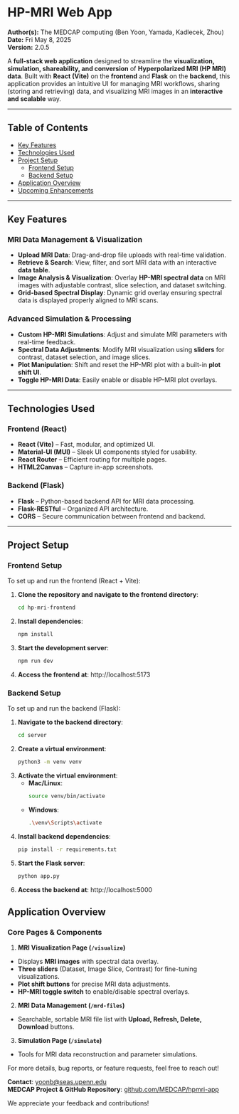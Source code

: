 # **HP-MRI Web App**  

**Author(s):** The MEDCAP computing (Ben Yoon, Yamada, Kadlecek, Zhou)  
**Date:** Fri May 8, 2025  
**Version:** 2.0.5

A **full-stack web application** designed to streamline the **visualization, simulation, shareability, and conversion** of **Hyperpolarized MRI (HP MRI) data**. Built with **React (Vite)** on the **frontend** and **Flask** on the **backend**, this application provides an intuitive UI for managing MRI workflows, sharing (storing and retrieving) data, and visualizing MRI images in an **interactive and scalable** way.

---

## **Table of Contents**
- [Key Features](#key-features)
- [Technologies Used](#technologies-used)
- [Project Setup](#project-setup)
  - [Frontend Setup](#frontend-setup)
  - [Backend Setup](#backend-setup)
- [Application Overview](#application-overview)
- [Upcoming Enhancements](#upcoming-enhancements)

---

## **Key Features**

### **MRI Data Management & Visualization**
- **Upload MRI Data**: Drag-and-drop file uploads with real-time validation.
- **Retrieve & Search**: View, filter, and sort MRI data with an interactive **data table**.
- **Image Analysis & Visualization**: Overlay **HP-MRI spectral data** on MRI images with adjustable contrast, slice selection, and dataset switching.
- **Grid-based Spectral Display**: Dynamic grid overlay ensuring spectral data is displayed properly aligned to MRI scans.

### **Advanced Simulation & Processing**
- **Custom HP-MRI Simulations**: Adjust and simulate MRI parameters with real-time feedback.
- **Spectral Data Adjustments**: Modify MRI visualization using **sliders** for contrast, dataset selection, and image slices.
- **Plot Manipulation**: Shift and reset the HP-MRI plot with a built-in **plot shift UI**.
- **Toggle HP-MRI Data**: Easily enable or disable HP-MRI plot overlays.

---

## **Technologies Used**

### **Frontend (React)**
- **React (Vite)** – Fast, modular, and optimized UI.
- **Material-UI (MUI)** – Sleek UI components styled for usability.
- **React Router** – Efficient routing for multiple pages.
- **HTML2Canvas** – Capture in-app screenshots.

### **Backend (Flask)**
- **Flask** – Python-based backend API for MRI data processing.
- **Flask-RESTful** – Organized API architecture.
- **CORS** – Secure communication between frontend and backend.

---

## **Project Setup**

### **Frontend Setup**
To set up and run the frontend (React + Vite):

1. **Clone the repository and navigate to the frontend directory**:
   ```bash
   cd hp-mri-frontend
2. **Install dependencies**:
   ```bash
   npm install
3. **Start the development server**:
   ```bash
   npm run dev
4. **Access the frontend at**:
   http://localhost:5173

### **Backend Setup**
To set up and run the backend (Flask):

1. **Navigate to the backend directory**:
   ```bash
   cd server
2. **Create a virtual environment**:
   ```bash
   python3 -m venv venv
3. **Activate the virtual environment**:
   - **Mac/Linux**:
     ```bash 
     source venv/bin/activate
   - **Windows**:
     ```bash
     .\venv\Scripts\activate
4. **Install backend dependencies**:
   ```bash
   pip install -r requirements.txt
5. **Start the Flask server**:
   ```bash
   python app.py
6. **Access the backend at**:
   http://localhost:5000

## **Application Overview**

### **Core Pages & Components**
1. **MRI Visualization Page (`/visualize`)**
- Displays **MRI images** with spectral data overlay.
- **Three sliders** (Dataset, Image Slice, Contrast) for fine-tuning visualizations.
- **Plot shift buttons** for precise MRI data adjustments.
- **HP-MRI toggle switch** to enable/disable spectral overlays.
2. **MRI Data Management (`/mrd-files`)**
- Searchable, sortable MRI file list with **Upload, Refresh, Delete, Download** buttons.
3. **Simulation Page (`/simulate`)**
- Tools for MRI data reconstruction and parameter simulations.

For more details, bug reports, or feature requests, feel free to reach out!

**Contact**: [yoonb@seas.upenn.edu](mailto:yoonb@seas.upenn.edu)  
**MEDCAP Project & GitHub Repository**: [github.com/MEDCAP/hpmri-app](https://github.com/MEDCAP)  

We appreciate your feedback and contributions!
